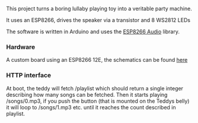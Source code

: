 This project turns a boring lullaby playing toy into a veritable party machine.

It uses an ESP8266, drives the speaker via a transistor and 8 WS2812 LEDs

The software is written in Arduino and uses the [ESP8266 Audio](https://github.com/earlephilhower/ESP8266Audio)
library.

### Hardware
A custom board using an ESP8266 12E, the schematics can be found [here](https://github.com/lluki/party-teddy/blob/main/schema/schema.pdf)

### HTTP interface
At boot, the teddy will fetch /playlist which should return a single integer
describing how many songs can be fetched. Then it starts playing /songs/0.mp3,
if you push the button (that is mounted on the Teddys belly) it will loop to
/songs/1.mp3 etc. until it reaches the count described in playlist.

